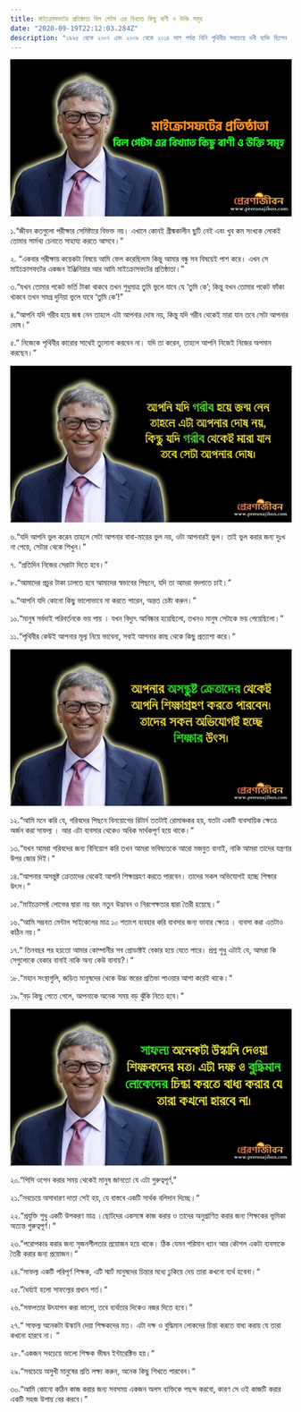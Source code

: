 ```yaml
---
title: মাইক্রোসফটের প্রতিষ্ঠাতা বিল গেটস এর বিখ্যাত কিছু বাণী ও উক্তি সমূহ 
date: "2020-09-19T22:12:03.284Z"
description: "১৯৯৫ থেকে ২০০৭ এবং ২০০৯ থেকে ২০১৪ সাল পর্যন্ত যিনি পৃথিবীর সবচেয়ে ধনী ব্যক্তি ছিলেন , তিনি হলেন ৬৫ বছর বয়সী বিল গেটস । কম্পিউটার সফটওয়ার মাইক্রোসফট উইন্ডোস এর প্রতিষ্ঠিতা আজ বিশ্বের একজন পথপ্রদর্শক । নানা অভিঘাতে লড়াই করে আজকে তিনি প্রতিষ্ঠিত মানুষ । তাই জীবনের অভিজ্ঞতা থেকে প্রাপ্ত বিল গেটস এর মহান উক্তি সমূহ আমাদের জীবনে অনেক উন্নয়নমুখী পরিবর্তন আনতে পারে । এসো বন্ধুরা , আজ জেনে নেই বিল গেটস এর কিছু মূল্যবান উক্তি।"
---
```


![বিল গেটস এর বিখ্যাত উক্তি](./main_banner.jpg)


১.“জীবন কতগুলো পরীক্ষার সেমিষ্টারে বিভক্ত নয়। এখানে কোনই গ্রীষ্মকালীন ছুটি নেই এবং খুব কম সংখ্যক লোকই তোমার সার্মথ্য চেনাতে সাহায্য করতে আসবে।”

২. “একবার পরীক্ষায় কয়েকটা বিষয়ে আমি ফেল করেছিলাম কিন্তু আমার বন্ধু সব বিষয়েই পাশ করে। এখন সে মাইক্রোসফটের একজন ইঞ্জিনিয়ার আর আমি মাইক্রোসফটের প্রতিষ্ঠাতা।”

৩.“যখন তোমার পকেট ভর্তি টাকা থাকবে তখন শুধুমাত্র তুমি ভুলে যাবে যে ‘তুমি কে’; কিন্তু যখন তোমার পকেট ফাঁকা থাকবে তখন সমগ্র দুনিয়া ভুলে যাবে ‘তুমি কে’!”

৪.“আপনি যদি গরীব হয়ে জন্ম নেন তাহলে এটা আপনার দোষ নয়, কিন্তু যদি গরীব থেকেই মারা যান তবে সেটা আপনার দোষ।”

৫.” নিজেকে পৃথিবীর কারোর সাথেই তুলোনা করবেন না। যদি তা করেন, তাহলে আপনি নিজেই নিজের অপমান করছেন।”

![বিল গেটস এর বিখ্যাত উক্তি](./banner_1.jpg)

৬.“যদি আপনি ভুল করেন তাহলে সেটা আপনার বাবা-মায়ের ভুল নয়, ওটা আপনারই ভুল। তাই ভুল করার জন্য দুঃখ না পেয়ে, সেটার থেকে শিখুন।”

৭. “প্রতিদিন নিজের সেরাটা দিতে হবে।”

৮.“আমাদের প্রচুর টাকা ঢালতে হবে আমাদের স্বভাবের পিছনে, যদি তা আমরা বদলাতে চাই।”

৯.“আপনি যদি কোনো কিছু ভালোভাবে না করতে পারেন, অন্তত চেষ্টা করুন।”

১০.“মানুষ সর্বদাই পরিবর্তনকে ভয় পায় । যখন বিদ্যুৎ আবিষ্কার হয়েছিলো, তখনও মানুষ সেটাকে ভয় পেয়েছিলো।”

১১.“পৃথিবীর কেউই আপনার মূল্য নিয়ে ভাবেনা, সবাই আপনার কাছ থেকে কিছু প্রত্যাশা করে।“

![বিল গেটস এর বিখ্যাত উক্তি](./banner_2.jpg)

১২.“আমি মনে করি যে, গরিবদের পিছনে বিনয়োগের রিটার্ন ততটাই রোমাঞ্চকর হয়, যতটা একটি ব্যবসায়িক ক্ষেত্রে অর্জন করা সাফল্য । আর এটা ব্যবসার থেকেও অধিক সার্থকপূর্ণ হয়ে থাকে।”

১৩.“যখন আমরা গরিবদের জন্য বিনিয়োগ করি তখন আমরা ভবিষ্যতকে আরো মজবুত বানাই, নাকি আমরা তাদের যন্ত্রণার উপর জোর দিই।“

১৪.“আপনার অসন্তুষ্ট ক্রেতাদের থেকেই আপনি শিক্ষাগ্রহণ করতে পারবেন। তাদের সকল অভিযোগই হচ্ছে শিক্ষার উৎস।”

১৫.“মাইক্রোসফ্ট লোভের দ্বারা নয় বরং নতুন উদ্ভাবন ও নিরপেক্ষতার দ্বারা তৈরী হয়েছে।”

১৬.“আমি সম্ভবত মেন্টাল সাইকেলের মাত্র ১০ শতাংশ ব্যবহার করি ব্যবসার জন্য ভাবার ক্ষেত্রে । ব্যবসা করা এতটাও কঠিন নয়।”

১৭.“ তিনবছর পর হয়তো আমার কোম্পানীর সব প্রোডাক্টই বেকার হয়ে যেতে পারে। প্রশ্ন শুধু এটাই যে, আমরা কি সেগুলোকে বেকার বানাই নাকি অন্য কেউ বানায়?।“

১৮.“মহান সংস্থাগুলি, জড়িত মানুষদের থেকে উচ্চ স্তরের প্রতিভা পাওয়ার আশা করেই থাকে।“

১৯.“বড় কিছু পেতে গেলে, আপনাকে অনেক সময় বড় ঝুঁকি নিতে হবে।”

![বিল গেটস এর বিখ্যাত উক্তি](./banner_3.jpg)

২০.“পিসি ওপেন করার সময় থেকেই মানুষ জানতো যে এটা গুরুত্বপূর্ণ,”

২১.”সবচেয়ে অসাধারণ দাতা সেই হয়, যে বাস্তবে একটি সার্থক বলিদান দিচ্ছে।“

২২.“প্রযুক্তি শুধু একটি উপকরণ মাত্র ।ছোটদের একসঙ্গে কাজ করার ও তাদের অনুপ্রাণিত করার জন্য শিক্ষকের ভূমিকা অত্যন্ত গুরুত্বপূর্ণ।“

২৩.”পরোপকার করার জন্য সৃজনশীলতার প্রয়োজন হয়ে থাকে। ঠিক যেমন পরিমান ধ্যান আর কৌশল একটা ব্যবসাকে তৈরী করার জন্য প্রয়োজন।“

২৪.“সাফল্য একটি পরিপূর্ণ শিক্ষক, এটি স্মার্ট মানুষদের চিন্তার মধ্যে ঢুকিয়ে দেয় তারা কখনো ব্যর্থ হবেনা।“

২৫.”ধৈর্য্যই হলো সাফল্যের প্রধান শর্ত।“

২৬.”সফলতার উৎযাপন করা ভালো, তবে ব্যর্থতার দিকেও নজর দিতে হবে।”

২৭.“ সাফল্য অনেকটা উস্কানি দেয়া শিক্ষকদের মত। এটা দক্ষ ও বুদ্ধিমান লোকদের চিন্তা করতে বাধ্য করায় যে তারা কখনো হারবে না। ”

২৮.“একজন সবচেয়ে ভালো শিক্ষক ভীষন ইন্টারেক্টিভ হয়।“

২৯.“সবচেয়ে অসুখী মানুষের প্রতি লক্ষ্য করুন, অনেক কিছু শিখতে পারবেন।“

৩০.“আমি কোনো কঠিন কাজ করার জন্য সবসময় একজন অলস ব্যক্তিকে পছন্দ করবো, কারণ সে ওই কাজটি করার একটি সহজ উপায় বের 
করবে।”
